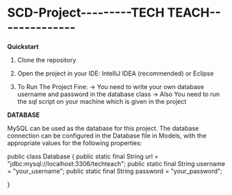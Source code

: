 # SCD-Project---------TECH TEACH--------------

**Quickstart**

1) Clone the repository
   
2) Open the project in your IDE: IntelliJ IDEA (recommended) or Eclipse

3) To Run The Project Fine:
  ->  You need to write your own database username and password in the database class
  ->  Also You need to run the sql script on your machine  which is given in the project 
   

**DATABASE**

MySQL can be used as the database for this project. The database connection can be configured in the Database file in Models,
with the appropriate values for the following properties:

public class Database {
    public static final String url = "jdbc:mysql://localhost:3306/techteach";
    public static final String username = "your_username";
    public static final String password = "your_password";

}
